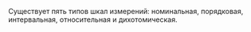 Существует пять типов шкал измерений: номинальная, порядковая, интервальная, относительная и дихотомическая.